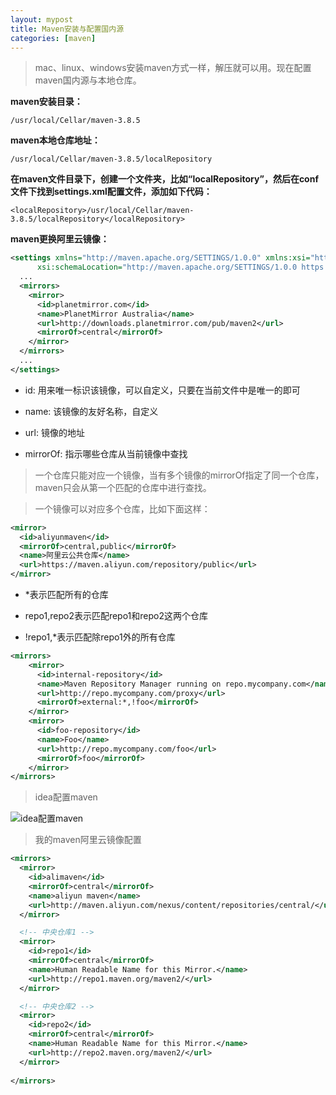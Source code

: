 ```yaml
---
layout: mypost
title: Maven安装与配置国内源
categories: [maven]
---
```


>  mac、linux、windows安装maven方式一样，解压就可以用。现在配置maven国内源与本地仓库。

**maven安装目录：**

```
/usr/local/Cellar/maven-3.8.5
```

**maven本地仓库地址：**

```
/usr/local/Cellar/maven-3.8.5/localRepository
```

**在maven文件目录下，创建一个文件夹，比如“localRepository”，然后在conf文件下找到settings.xml配置文件，添加如下代码：**

```
<localRepository>/usr/local/Cellar/maven-3.8.5/localRepository</localRepository>
```

**maven更换阿里云镜像：**

```xml
<settings xmlns="http://maven.apache.org/SETTINGS/1.0.0" xmlns:xsi="http://www.w3.org/2001/XMLSchema-instance"
      xsi:schemaLocation="http://maven.apache.org/SETTINGS/1.0.0 https://maven.apache.org/xsd/settings-1.0.0.xsd">
  ...
  <mirrors>
    <mirror>
      <id>planetmirror.com</id>
      <name>PlanetMirror Australia</name>
      <url>http://downloads.planetmirror.com/pub/maven2</url>
      <mirrorOf>central</mirrorOf>
    </mirror>
  </mirrors>
  ...
</settings>
```

- id: 用来唯一标识该镜像，可以自定义，只要在当前文件中是唯一的即可

- name: 该镜像的友好名称，自定义

- url: 镜像的地址

- mirrorOf: 指示哪些仓库从当前镜像中查找

> 一个仓库只能对应一个镜像，当有多个镜像的mirrorOf指定了同一个仓库，maven只会从第一个匹配的仓库中进行查找。

> 一个镜像可以对应多个仓库，比如下面这样：

```xml
<mirror>
  <id>aliyunmaven</id>
  <mirrorOf>central,public</mirrorOf>
  <name>阿里云公共仓库</name>
  <url>https://maven.aliyun.com/repository/public</url>
</mirror>
```

- *表示匹配所有的仓库

- repo1,repo2表示匹配repo1和repo2这两个仓库

- !repo1,*表示匹配除repo1外的所有仓库

```xml
<mirrors>
    <mirror>
      <id>internal-repository</id>
      <name>Maven Repository Manager running on repo.mycompany.com</name>
      <url>http://repo.mycompany.com/proxy</url>
      <mirrorOf>external:*,!foo</mirrorOf>
    </mirror>
    <mirror>
      <id>foo-repository</id>
      <name>Foo</name>
      <url>http://repo.mycompany.com/foo</url>
      <mirrorOf>foo</mirrorOf>
    </mirror>
</mirrors>
```

> idea配置maven

![idea配置maven](idea配置maven.png)

> 我的maven阿里云镜像配置

```xml
<mirrors>
  <mirror>
  	<id>alimaven</id>
  	<mirrorOf>central</mirrorOf>
  	<name>aliyun maven</name>
  	<url>http://maven.aliyun.com/nexus/content/repositories/central/</url>
  </mirror>

  <!-- 中央仓库1 -->
  <mirror>
    <id>repo1</id>
    <mirrorOf>central</mirrorOf>
    <name>Human Readable Name for this Mirror.</name>
    <url>http://repo1.maven.org/maven2/</url>
  </mirror>

  <!-- 中央仓库2 -->
  <mirror>
    <id>repo2</id>
    <mirrorOf>central</mirrorOf>
    <name>Human Readable Name for this Mirror.</name>
    <url>http://repo2.maven.org/maven2/</url>
  </mirror>
  
</mirrors>
```

